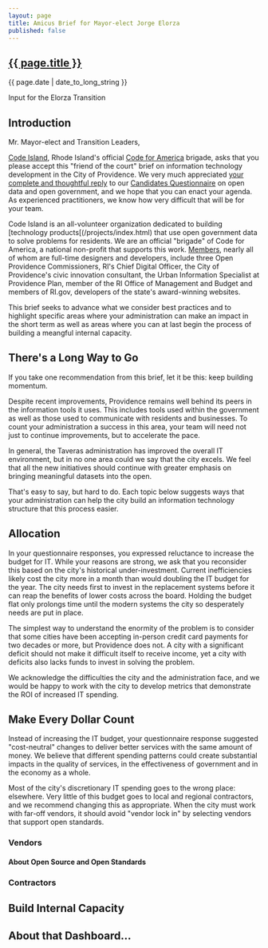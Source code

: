 ```yaml
---
layout: page
title: Amicus Brief for Mayor-elect Jorge Elorza
published: false
---
```


<h2><a href="{{ page.url }}">{{ page.title }}</a></h2>

{{ page.date | date_to_long_string }}

Input for the Elorza Transition

## Introduction

Mr. Mayor-elect and Transition Leaders, 

[Code Island](/index.html), Rhode Island's official [Code for America](http://codeforamerica.org/) brigade, asks that you please accept this "friend of the court" brief on information technology development in the City of Providence. We very much appreciated [your complete and thoughtful reply](/candidate-questionnaire/responses/elorza) to our [Candidates Questionnaire](/candidate-questionnaire/) on open data and open government, and we hope that you can enact your agenda. As experienced practitioners, we know how very difficult that will be for your team. 

Code Island is an all-volunteer organization dedicated to building [technology products[(/projects/index.html) that use open government data to solve problems for residents. We are an official "brigade" of Code for America, a national non-profit that supports this work. [Members](/members/index.html), nearly all of whom are full-time designers and developers, include three Open Providence Commissioners, RI's Chief Digital Officer, the City of Providence's civic innovation consultant, the Urban Information Specialist at Providence Plan, member of the RI Office of Management and Budget and members of RI.gov, developers of the state's award-winning websites.   

This brief seeks to advance what we consider best practices and to highlight specific areas where your administration can make an impact in the short term as well as areas where you can at last begin the process of building a meangful internal capacity.

## There's a Long Way to Go

If you take one recommendation from this brief, let it be this: keep building momentum. 

Despite recent improvements, Providence remains well behind its peers in the information tools it uses. This includes tools used within the government as well as those used to communicate with residents and businesses. To count your administration a success in this area, your team will need not just to continue improvements, but to accelerate the pace. 

In general, the Taveras administration has improved the overall IT environment, but in no one area could we say that the city excels. We feel that all the new initiatives should continue with greater emphasis on bringing meaningful datasets into the open. 

That's easy to say, but hard to do. Each topic below suggests ways that your administration can help the city build an information technology structure that this process easier.

## Allocation

In your questionnaire responses, you expressed reluctance to increase the budget for IT. While your reasons are strong, we ask that you reconsider this based on the city's historical under-investment. Current inefficiencies likely cost the city more in a month than would doubling the IT budget for the year. The city needs first to invest in the replacement systems before it can reap the benefits of lower costs across the board.  Holding the budget flat only prolongs time until the modern systems the city so desperately needs are put in place. 

The simplest way to understand the enormity of the problem is to consider that some cities have been accepting in-person credit card payments for two decades or more, but Providence does not. A city with a significant deficit should not make it difficult itself to receive income, yet a city with deficits also lacks funds to invest in solving the problem.

We acknowledge the difficulties the city and the administration face, and we would be happy to work with the city to develop metrics that demonstrate the ROI of increased IT spending. 

## Make Every Dollar Count

Instead of increasing the IT budget, your questionnaire response suggested "cost-neutral" changes to deliver better services with the same amount of money. We believe that different spending patterns could create substantial impacts in the quality of services, in the effectiveness of government and in the economy as a whole. 

Most of the city's discretionary IT spending goes to the wrong place: elsewhere. Very little of this budget goes to local and regional contractors, and we recommend changing this as appropriate. When the city must work with far-off vendors, it should avoid "vendor lock in" by selecting vendors that support open standards. 

### Vendors



#### About Open Source and Open Standards
### Contractors
## Build Internal Capacity
## About that Dashboard...

